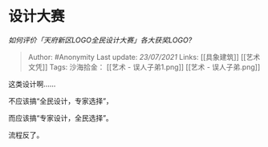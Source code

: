 # 设计大赛
*如何评价「天府新区LOGO全民设计大赛」各大获奖LOGO?*

> Author: #Anonymity
Last update: *23/07/2021* 
Links: [[具象建筑]] [[艺术文凭]]
Tags: 
沙海拾金： [[艺术 - 误人子弟1.png]] [[艺术 - 误人子弟.png]]


 
这类设计啊……

不应该搞“全民设计，专家选择”，

而应该搞“专家设计，全民选择”。

流程反了。



